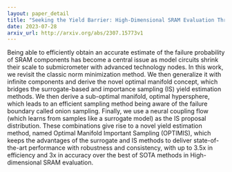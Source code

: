 ```yaml
---
layout: paper_detail
title: "Seeking the Yield Barrier: High-Dimensional SRAM Evaluation Through Optimal Manifold"
date: 2023-07-28
arxiv_url: http://arxiv.org/abs/2307.15773v1
---
```


Being able to efficiently obtain an accurate estimate of the failure probability of SRAM components has become a central issue as model circuits shrink their scale to submicrometer with advanced technology nodes. In this work, we revisit the classic norm minimization method. We then generalize it with infinite components and derive the novel optimal manifold concept, which bridges the surrogate-based and importance sampling (IS) yield estimation methods. We then derive a sub-optimal manifold, optimal hypersphere, which leads to an efficient sampling method being aware of the failure boundary called onion sampling. Finally, we use a neural coupling flow (which learns from samples like a surrogate model) as the IS proposal distribution. These combinations give rise to a novel yield estimation method, named Optimal Manifold Important Sampling (OPTIMIS), which keeps the advantages of the surrogate and IS methods to deliver state-of-the-art performance with robustness and consistency, with up to 3.5x in efficiency and 3x in accuracy over the best of SOTA methods in High-dimensional SRAM evaluation.
